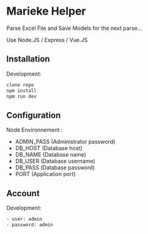 # Marieke Helper

Parse Excel File and Save Models for the next parse...

Use Node.JS / Express / Vue.JS

## Installation

Development:

```bash
clone repo
npm install
npm run dev
```

## Configuration

Node Environnement :

- ADMIN_PASS (Administrator password)
- DB_HOST (Database host)
- DB_NAME (Database name)
- DB_USER (Database username)
- DB_PASS (Database password)
- PORT (Application port)

## Account

Development: 

```bash
- user: admin
- password: admin
```
